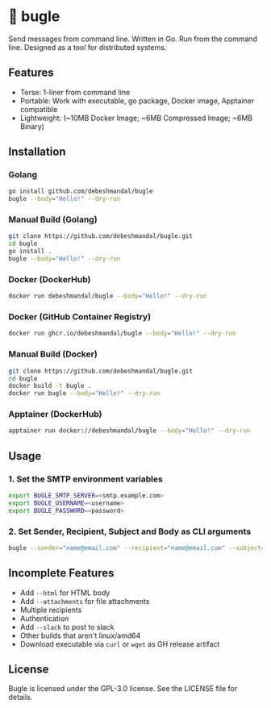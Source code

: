 # :trumpet: bugle

Send messages from command line. Written in Go. Run from the command line. Designed as a tool for distributed systems.

## Features

- Terse: 1-liner from command line
- Portable: Work with executable, go package, Docker image, Apptainer compatible
- Lightweight: (~10MB Docker Image; ~6MB Compressed Image; ~6MB Binary)

## Installation

### Golang
```bash
go install github.com/debeshmandal/bugle
bugle --body="Hello!" --dry-run
```

### Manual Build (Golang)
```bash
git clone https://github.com/debeshmandal/bugle.git
cd bugle
go install .
bugle --body="Hello!" --dry-run
```

### Docker (DockerHub)
```bash
docker run debeshmandal/bugle --body="Hello!" --dry-run
```

### Docker (GitHub Container Registry)
```bash
docker run ghcr.io/debeshmandal/bugle --body="Hello!" --dry-run
```

### Manual Build (Docker)
```bash
git clone https://github.com/debeshmandal/bugle.git
cd bugle
docker build -t bugle .
docker run bugle --body="Hello!" --dry-run
```

### Apptainer (DockerHub)
```bash
apptainer run docker://debeshmandal/bugle --body="Hello!" --dry-run
```

## Usage

### 1. Set the SMTP environment variables
```bash
export BUGLE_SMTP_SERVER=<smtp.example.com>
export BUGLE_USERNAME=<username>
export BUGLE_PASSWORD=<password>
```
### 2. Set Sender, Recipient, Subject and Body as CLI arguments
```bash
bugle --sender="name@email.com" --recipient="name@email.com" --subject="Subject" --body="Message"
```
## Incomplete Features
- Add `--html` for HTML body
- Add `--attachments` for file attachments
- Multiple recipients
- Authentication
- Add `--slack` to post to slack
- Other builds that aren't linux/amd64
- Download executable via `curl` or `wget` as GH release artifact

## License
Bugle is licensed under the GPL-3.0 license. See the LICENSE file for details.